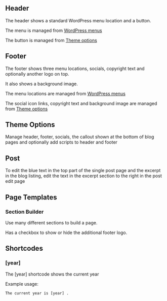 ## Header

The header shows a standard WordPress menu location and a button.

The menu is managed from [WordPress menus](nav-menus.php)

The button is managed from [Theme options](admin.php?page=crbn-theme-options.php)

## Footer

The footer shows three menu locations, socials, copyright text and optionally another logo on top.

It also shows a background image.

The menu locations are managed from [WordPress menus](nav-menus.php)

The social icon links, copyright text and background image are managed from [Theme options](admin.php?page=crbn-theme-options.php)

## Theme Options

Manage header, footer, socials, the callout shown at the bottom of blog pages and optionally add scripts to header and footer

## Post

To edit the blue text in the top part of the single post page and the excerpt in the blog listing, edit the text in the excerpt section to the right in the post edit page

## Page Templates

### Section Builder

Use many different sections to build a page.

Has a checkbox to show or hide the additional footer logo.

## Shortcodes

### [year]

The [year] shortcode shows the current year

Example usage:

	The current year is [year] .
